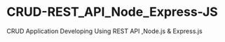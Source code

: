 # CRUD-REST_API_Node_Express-JS
CRUD Application Developing Using REST API ,Node.js &amp; Express.js
